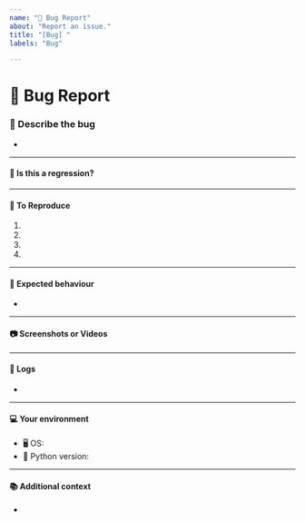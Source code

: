 ```yaml
---
name: "🐞 Bug Report"
about: "Report an issue."
title: "[Bug] "
labels: "Bug"

---
```


# 🐞 Bug Report
<!-- Please search open and closed issues before submitting a new one! -->

### 📝 Describe the bug
<!-- A clear and concise description of what the bug is. -->

*

---

#### 🔄 Is this a regression? <!-- Optional -->
<!-- Did this behaviour used to work in the previous version? -->
<!-- Yes, the last version in which this bug was not present was: ... -->

---

#### 🐾 To Reproduce
<!-- Steps to reproduce the error:

(e.g.:)
1. Use x argument / navigate to
2. Fill this information
3. Go to...
4. See error -->

<!-- Write the steps here (add or remove as many steps as needed)-->

1.
2.
3.
4.

---

#### 🎯 Expected behaviour
<!-- A clear and concise description of what you expected to happen. -->

*

---

#### 📷 Screenshots or Videos
<!-- If applicable, add screenshots or videos to help explain your problem. -->

---

#### 📜 Logs
<!-- If applicable, add logs to help explain your problem. -->

*

---

#### 💻 Your environment
<!-- use all the applicable bulleted list elements for this specific issue,
and remove all the bulleted list elements that are not relevant for this issue. -->

* 🖥️ OS: <!--[e.g. Ubuntu 5.4.0-26-generic x86_64 / Windows 1904 ...]-->
* 🐍 Python version: <!--[e.g. Python 3.8.5 / Python 3.9.1 ...]-->

---

#### 📚 Additional context <!-- Optional -->
<!-- Add any other context or additional information about the problem here.-->

*

<!-- Please search open and closed issues before submitting a new one! -->
